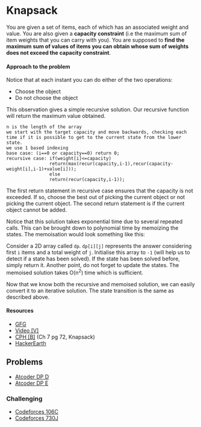 # Knapsack

You are given a set of items, each of which has an associated weight and value. You are also given a **capacity constraint** (i.e the maximum sum of item weights that you can carry with you). You are supposed to **find the maximum sum of values of items you can obtain whose sum of weights does not exceed the capacity constraint**.

#### Approach to the problem
Notice that at each instant you can do either of the two operations:
* Choose the object
* Do not choose the object

This observation gives a simple recursive solution. Our recursive function will return the maximum value obtained.
~~~
n is the length of the array
we start with the target capacity and move backwards, checking each time if it is possible to get to the current state from the lower state.
we use 1 based indexing
base case: (i==0 or capacity==0) return 0;
recursive case: if(weight[i]<=capacity) 
                return(max(recur(capacity,i-1),recur(capacity-weight[i],i-1)+value[i]));
                else
                return(recur(capacity,i-1));
~~~

The first return statement in recursive case ensures that the capacity is not exceeded. If so, choose the best out of picking the current object or not picking the current object.
The second return statement is if the current object cannot be added.

Notice that this solution takes exponential time due to several repeated calls. This can be brought down to polynomial time by memoizing the states. The memoisation would look something like this:

Consider a 2D array called `dp`. `dp[i][j]` represents the answer considering first `i` items and a total weight of `j`. Initialise this array to `-1` (will help us to detect if a state has been solved). If the state has been solved before, simply return it.
Another point, do not forget to update the states. The memoised solution takes O(n<sup>2</sup>) time which is sufficient.

Now that we know both the recursive and memoised solution, we can easily convert it to an iterative solution. The state transition is the same as described above.

#### Resources
* [GFG](https://www.geeksforgeeks.org/0-1-knapsack-problem-dp-10/)
* [Video [V]](https://www.youtube.com/watch?v=xCbYmUPvc2Q)
* [CPH [B]](https://cses.fi/book/book.pdf#page=82) (Ch 7 pg 72, Knapsack)
* [HackerEarth](https://www.hackerearth.com/practice/notes/the-knapsack-problem/)

## Problems
* [Atcoder DP D](https://atcoder.jp/contests/dp/tasks/dp_d)
* [Atcoder DP E](https://atcoder.jp/contests/dp/tasks/dp_e)

### Challenging
* [Codeforces 106C](https://codeforces.com/problemset/problem/106/C)
* [Codeforces 730J](https://codeforces.com/problemset/problem/730/J)